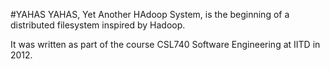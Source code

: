 #YAHAS
YAHAS, Yet Another HAdoop System, is the beginning of a distributed filesystem inspired by Hadoop.

It was written as part of the course CSL740 Software Engineering at IITD in 2012.
